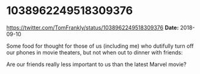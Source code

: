 # 1038962249518309376
https://twitter.com/TomFrankly/status/1038962249518309376
**Date:** 2018-09-10

Some food for thought for those of us (including me) who dutifully turn off our phones in movie theaters, but not when out to dinner with friends:

Are our friends really less important to us than the latest Marvel movie?
